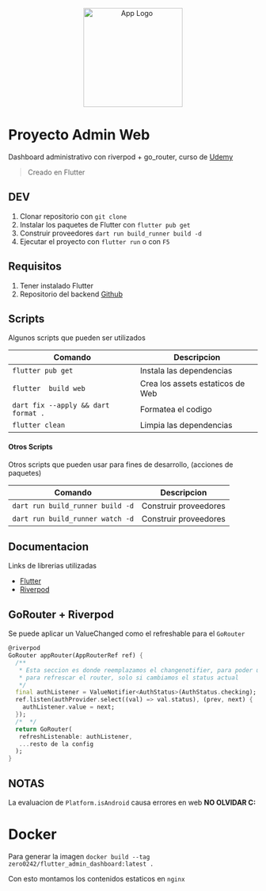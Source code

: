 <p align="center">
  <a href="https://flutter.dev/" target="blank">
  <img src="https://upload.wikimedia.org/wikipedia/commons/thumb/1/17/Google-flutter-logo.png/800px-Google-flutter-logo.png" width="200" alt="App Logo" /></a>
</p>

# Proyecto Admin Web

Dashboard administrativo con riverpod + go_router, curso de [Udemy](https://www.udemy.com/course/flutter-web-fh)

> Creado en Flutter

## DEV

1. Clonar repositorio con `git clone`
2. Instalar los paquetes de Flutter con `flutter pub get`
3. Construir proveedores `dart run build_runner build -d`
4. Ejecutar el proyecto con `flutter run` o con `F5`

## Requisitos

1. Tener instalado Flutter
2. Repositorio del backend [Github](https://github.com/Klerith/RN-Backend-MERN-CAFE)

## Scripts

Algunos scripts que pueden ser utilizados

| Comando                             | Descripcion                      |
| ----------------------------------- | -------------------------------- |
| `flutter pub get`                   | Instala las dependencias         |
| `flutter  build web`                | Crea los assets estaticos de Web |
| `dart fix --apply && dart format .` | Formatea el codigo               |
| `flutter clean`                     | Limpia las dependencias          |

#### Otros Scripts

Otros scripts que pueden usar para fines de desarrollo, (acciones de paquetes)

| Comando                          | Descripcion           |
| -------------------------------- | --------------------- |
| `dart run build_runner build -d` | Construir proveedores |
| `dart run build_runner watch -d` | Construir proveedores |

## Documentacion

Links de librerias utilizadas

- [Flutter]("https://flutter.dev/")
- [Riverpod](https://riverpod.dev/docs/introduction/getting_started)

## GoRouter + Riverpod

Se puede aplicar un ValueChanged como el refreshable para el `GoRouter`

```dart
@riverpod
GoRouter appRouter(AppRouterRef ref) {
  /**
   * Esta seccion es donde reemplazamos el changenotifier, para poder usar un valuenotifier
   * para refrescar el router, solo si cambiamos el status actual
   */
  final authListener = ValueNotifier<AuthStatus>(AuthStatus.checking);
  ref.listen(authProvider.select((val) => val.status), (prev, next) {
    authListener.value = next;
  });
  /*  */
  return GoRouter(
   refreshListenable: authListener,
   ...resto de la config
  );
}
```

## NOTAS

La evaluacion de `Platform.isAndroid` causa errores en web **NO OLVIDAR C:**

# Docker

Para generar la imagen `docker build --tag zero0242/flutter_admin_dashboard:latest .`

Con esto montamos los contenidos estaticos en `nginx`
